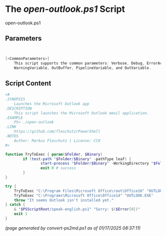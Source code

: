 The *open-outlook.ps1* Script
===========================

open-outlook.ps1 


Parameters
----------
```powershell


[<CommonParameters>]
    This script supports the common parameters: Verbose, Debug, ErrorAction, ErrorVariable, WarningAction, 
    WarningVariable, OutBuffer, PipelineVariable, and OutVariable.
```

Script Content
--------------
```powershell
<#
.SYNOPSIS
	Launches the Microsoft Outlook app
.DESCRIPTION
	This script launches the Microsoft Outlook email application.
.EXAMPLE
	PS> ./open-outlook
.LINK
	https://github.com/fleschutz/PowerShell
.NOTES
	Author: Markus Fleschutz | License: CC0
#>

function TryToExec { param($Folder, $Binary)
        if (test-path "$Folder/$Binary" -pathType leaf) {
                start-process "$Folder/$Binary" -WorkingDirectory "$Folder"
                exit 0 # success
        }
}

try {
	TryToExec "C:\Program Files\Microsoft Office\root\Office16" "OUTLOOK.EXE"
	TryToExec "C:\Programs\Microsoft Office\Office14" "OUTLOOK.EXE"
	throw "It seems Outlook isn't installed yet."
} catch {
	& "$PSScriptRoot/speak-english.ps1" "Sorry: $($Error[0])"
	exit 1
}
```

*(page generated by convert-ps2md.ps1 as of 01/17/2025 08:37:11)*
